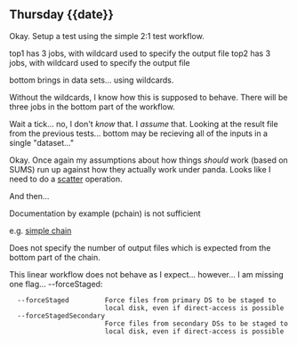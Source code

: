 ## Thursday {{date}}

Okay.  Setup a test using the simple 2:1 test workflow.

top1 has 3 jobs, with wildcard used to specify the output file
top2 has 3 jobs, with wildcard used to specify the output file

bottom brings in data sets... using wildcards.

Without the wildcards, I know how this is supposed to behave.  There will be three jobs in the bottom part of the workflow.

Wait a tick... no, I don't *know* that.  I *assume* that.  Looking at the result file from the previous tests... bottom may be recieving all of the inputs in a single "dataset..."

Okay.  Once again my assumptions about how things *should* work (based on SUMS) run up against how they actually work under panda.  Looks like I need to do a [scatter](https://panda-wms.readthedocs.io/en/latest/client/pchain.html#sub-workflow-and-parallel-execution-with-scatter) operation.  

And then... 

Documentation by example (pchain) is not sufficient

e.g. [simple chain](https://panda-wms.readthedocs.io/en/latest/client/pchain.html#simple-task-chain)

Does not specify the number of output files which is expected from the bottom part of the chain.

This linear workflow does not behave as I expect... however... I am missing one flag... --forceStaged:

```
  --forceStaged         Force files from primary DS to be staged to 
                        local disk, even if direct-access is possible
  --forceStagedSecondary
                        Force files from secondary DSs to be staged to 
						local disk, even if direct-access is possible

```



